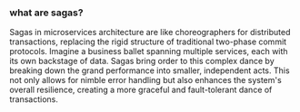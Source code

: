 ### what are sagas?

Sagas in microservices architecture are like choreographers for distributed transactions, replacing the rigid structure of traditional two-phase commit protocols. Imagine a business ballet spanning multiple services, each with its own backstage of data. Sagas bring order to this complex dance by breaking down the grand performance into smaller, independent acts. This not only allows for nimble error handling but also enhances the system's overall resilience, creating a more graceful and fault-tolerant dance of transactions.

